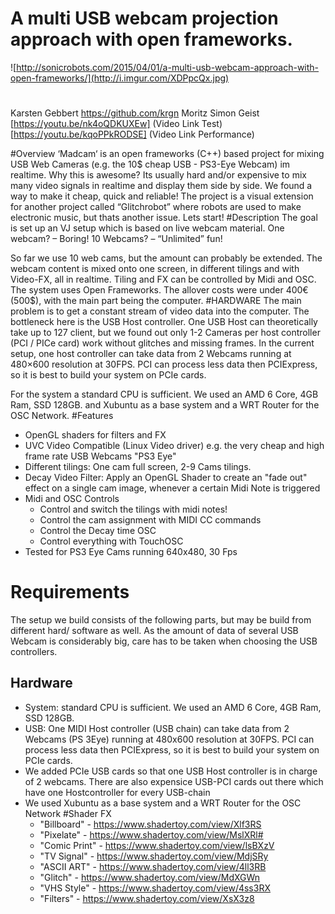 A multi USB webcam projection approach with open frameworks.
=====
![http://sonicrobots.com/2015/04/01/a-multi-usb-webcam-approach-with-open-frameworks/](http://i.imgur.com/XDPpcQx.jpg)
#
Karsten Gebbert https://github.com/krgn
Moritz Simon Geist 
[https://youtu.be/nk4oQDKUXEw] (Video Link Test)
[https://youtu.be/kqoPPkRODSE] (Video Link Performance)

#Overview
‘Madcam‘ is an open frameworks (C++) based project for mixing USB Web Cameras (e.g. the 10$ cheap USB - PS3-Eye Webcam) im realtime. Why this is awesome? Its usually hard and/or expensive to mix many video signals in realtime and display them side by side. We found a way to make it cheap, quick and reliable!
The project is a visual extension for another  project called “Glitchrobot” where robots are used to make electronic music, but thats another issue. Lets start!
#Description
The goal is set up an VJ setup which is based on live webcam material. One webcam? – Boring! 10 Webcams? – “Unlimited” fun!

So far we use 10 web cams, but the amount can probably be extended. The webcam content is mixed onto one screen, in different tilings and with Video-FX, all in realtime. Tiling and FX can be controlled by Midi and OSC. The system uses Open Frameworks. The allover costs were under 400€ (500$), with the main part being the computer.
#HARDWARE
The main problem is to get a constant stream of video data into the computer. The bottleneck here is the USB Host controller. One USB Host can theoretically take up to 127 client, but we found out only 1-2 Cameras per host controller (PCI / PICe card) work without glitches and missing frames.
In the current setup, one host controller can take data from 2 Webcams running at 480×600 resolution at 30FPS. PCI can process less data then PCIExpress, so it is best to build your system on PCIe cards.

For the system a standard CPU is sufficient. We used an AMD 6 Core, 4GB Ram, SSD 128GB.
and Xubuntu as a base system and a WRT Router for the OSC Network.
#Features
- OpenGL shaders for filters and FX
- UVC Video Compatible (Linux Video driver) e.g. the very cheap and high frame rate USB Webcams "PS3 Eye"
- Different tilings: One cam full screen, 2-9 Cams tilings.
- Decay Video Filter: Apply an OpenGL Shader to create an "fade out" effect on a single cam image, whenever a certain Midi Note is triggered
- Midi and OSC Controls
  - Control and switch the tilings with midi notes!
  - Control the cam assignment with MIDI CC commands
  - Control the Decay time OSC
  - Control everything with TouchOSC
-  Tested for PS3 Eye Cams running 640x480, 30 Fps
# Requirements 
The setup we build consists of the following parts, but may be build from different hard/ software as well. As the amount of data of several USB Webcam is considerably big, care has to be taken when choosing the USB controllers.
## Hardware
- System: standard CPU is sufficient. We used an AMD 6 Core, 4GB Ram, SSD 128GB.
- USB: One MIDI Host controller (USB chain) can take data from 2 Webcams (PS 3Eye) running at 480x600 resolution at 30FPS. PCI can process less data then PCIExpress, so it is best to build your system on PCIe cards. 
- We added PCIe USB cards so that one USB Host controller is in charge of 2 webcams. There are also expensice USB-PCI cards out there which have one Hostcontroller for every USB-chain
- We used Xubuntu as a base system and a WRT Router for the OSC Network
#Shader FX
  - "Billboard"   - https://www.shadertoy.com/view/Xlf3RS
  - "Pixelate"    - https://www.shadertoy.com/view/MslXRl#
  - "Comic Print" - https://www.shadertoy.com/view/lsBXzV
  - "TV Signal"   - https://www.shadertoy.com/view/MdjSRy
  - "ASCII ART"   - https://www.shadertoy.com/view/4ll3RB
  - "Glitch"      - https://www.shadertoy.com/view/MdXGWn
  - "VHS Style"   - https://www.shadertoy.com/view/4ss3RX
  - "Filters"     - https://www.shadertoy.com/view/XsX3z8
  


